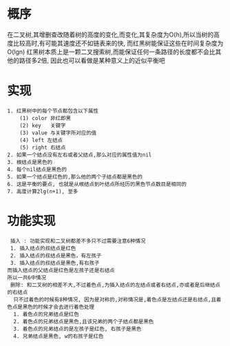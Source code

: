 

# 概序
   在二叉树,其增删查改随着树的高度的变化,而变化,其复杂度为O(h),所以当树的高度比较高时,有可能其速度还不如链表来的快, 而红黑树能保证这些在时间复杂度为O(lgn)
   红黑树本质上是一颗二叉搜索树,而能保证任何一条路径的长度都不会比其他的路径多2倍, 因此也可以看做是某种意义上的近似平衡吧
# 实现
    1. 红黑树中的每个节点都包含以下属性
        (1) color 非红即黑
        (2) key   关键字  
        (3) value 与关键字所对应的值
        (4) left 左结点
        (5) right 右结点
    2. 如果一个结点没有左右或者父结点,那么对应的属性值为nil
    3. 根结点是黑色的
    4. 每个nil结点是黑色的
    5. 如果一个结点是红色的,那么他的两个子结点都是黑色的
    6. 这是平衡的要点, 也就是从根结点到叶结点所经历的黑色节点数目是相同的
    7. 高度计算2lg(n+1), 至多
# 功能实现
     插入 : 功能实现和二叉树都差不多只不过需要注意6种情况
     1. 插入结点的叔结点是红色
     2. 插入结点的叔结点是黑色，有左孩子
     3. 插入结点的叔结点是黑色,有右孩子 
    而插入结点的父结点是红色是左孩子还是右结点
    所以一共6中情况
     删除: 和二叉树的相差不大,不过着色点,为插入结点的左结点或者右结点,亦或者是后继结点的右结点
      只不过着色的时候有8种情况, 因为是对称的,对称情况是,着色点是左结点还是右结点,且着色点是黑色的时候才会去进行着色处理
      1. 着色点的兄弟结点是红色
      2. 着色点的兄弟结点是黑色,且该兄弟的两个子结点都是黑色
      3. 着色点的兄弟结点的是左孩子是红色, 右孩子是黑色
      4. 兄弟结点是黑色, w的右孩子是红色
    



     





